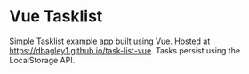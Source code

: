 # Vue Tasklist
Simple Tasklist example app built using Vue. Hosted at https://dbagley1.github.io/task-list-vue. Tasks persist using the LocalStorage API.
